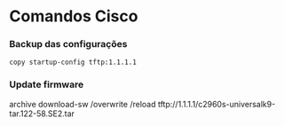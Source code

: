 # Comandos Cisco

### Backup das configurações
    copy startup-config tftp:1.1.1.1

### Update firmware
archive download-sw /overwrite /reload tftp://1.1.1.1/c2960s-universalk9-tar.122-58.SE2.tar
